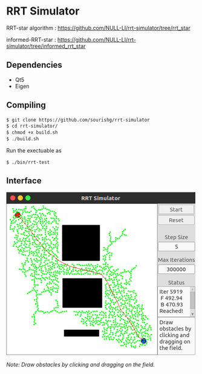 # RRT Simulator
RRT-star algorithm : https://github.com/NULL-LI/rrt-simulator/tree/rrt_star

informed-RRT-star  : https://github.com/NULL-LI/rrt-simulator/tree/informed_rrt_star

## Dependencies
* Qt5
* Eigen

## Compiling
```bash
$ git clone https://github.com/sourishg/rrt-simulator
$ cd rrt-simulator/
$ chmod +x build.sh
$ ./build.sh
```
Run the exectuable as
```
$ ./bin/rrt-test
```
## Interface

![RRT Simulator](imgs/rrt-sim.png)

*Note: Draw obstacles by clicking and dragging on the field.*
